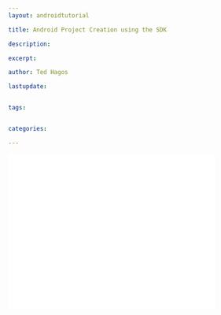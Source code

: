 ```yaml
---
layout: androidtutorial

title: Android Project Creation using the SDK

description: 

excerpt: 

author: Ted Hagos

lastupdate: 


tags:


categories:

---
```



<div class="video-container">
<iframe width="420" height="315" src="//www.youtube.com/embed/r2oPAHUY1MY" frameborder="0" modestbranding="0" showinfo="0" vq="hd720" rel="0" allowfullscreen></iframe>
</div>
